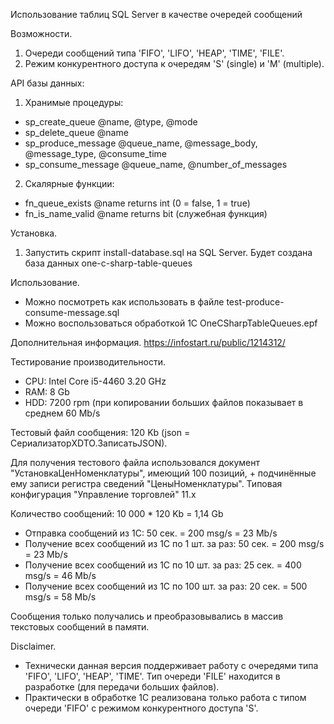 Использование таблиц SQL Server в качестве очередей сообщений

Возможности.
1. Очереди сообщений типа 'FIFO', 'LIFO', 'HEAP', 'TIME', 'FILE'.
2. Режим конкурентного доступа к очередям 'S' (single) и 'M' (multiple).

API базы данных:
1. Хранимые процедуры:
- sp_create_queue @name, @type, @mode
- sp_delete_queue @name
- sp_produce_message @queue_name, @message_body, @message_type, @consume_time
- sp_consume_message @queue_name, @number_of_messages
2. Скалярные функции:
- fn_queue_exists @name returns int (0 = false, 1 = true)
- fn_is_name_valid @name returns bit (служебная функция)

Установка.
1. Запустить скрипт install-database.sql на SQL Server.
Будет создана база данных one-c-sharp-table-queues

Использование.
- Можно посмотреть как использовать в файле test-produce-consume-message.sql
- Можно воспользоваться обработкой 1С OneCSharpTableQueues.epf

Дополнительная информация.
https://infostart.ru/public/1214312/

Тестирование производительности.

- CPU: Intel Core i5-4460 3.20 GHz
- RAM: 8 Gb
- HDD: 7200 rpm (при копировании больших файлов показывает в среднем 60 Mb/s

Тестовый файл сообщения: 120 Kb (json = СериализаторXDTO.ЗаписатьJSON).

Для получения тестового файла использовался документ "УстановкаЦенНоменклатуры", имеющий 100 позиций, + подчинённые ему записи регистра сведений "ЦеныНоменклатуры". Типовая конфигурация "Управление торговлей" 11.х

Количество сообщений: 10 000 * 120 Kb = 1,14 Gb

- Отправка сообщений из 1С: 50 сек. = 200 msg/s = 23 Mb/s
- Получение всех сообщений из 1С по 1 шт. за раз: 50 сек. = 200 msg/s = 23 Mb/s
- Получение всех сообщений из 1С по 10 шт. за раз: 25 сек. = 400 msg/s = 46 Mb/s
- Получение всех сообщений из 1С по 100 шт. за раз: 20 сек. = 500 msg/s = 58 Mb/s

Сообщения только получались и преобразовывались в массив текстовых сообщений в памяти.

Disclaimer.
- Технически данная версия поддерживает работу с очередями типа 'FIFO', 'LIFO', 'HEAP', 'TIME'.
  Тип очереди 'FILE' находится в разработке (для передачи больших файлов).
- Практически в обработке 1С реализована только работа с типом очереди 'FIFO' с режимом конкурентного доступа 'S'.
